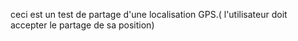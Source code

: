 ceci est un test de partage d'une localisation GPS.( l'utilisateur doit accepter le partage de sa position)

